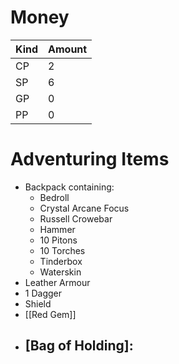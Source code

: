 
# Money

| Kind | Amount |
| ---- | ------ |
| CP   | 2      |
| SP   | 6      |
| GP   | 0      |
| PP   | 0      |

# Adventuring Items
- Backpack containing:
	- Bedroll
	- Crystal Arcane Focus
	- Russell Crowebar
	- Hammer
	- 10 Pitons
	- 10 Torches
	- Tinderbox
	- Waterskin
- Leather Armour
- 1 Dagger
- Shield
- [[Red Gem]]
- [Bag of Holding]:
	- 